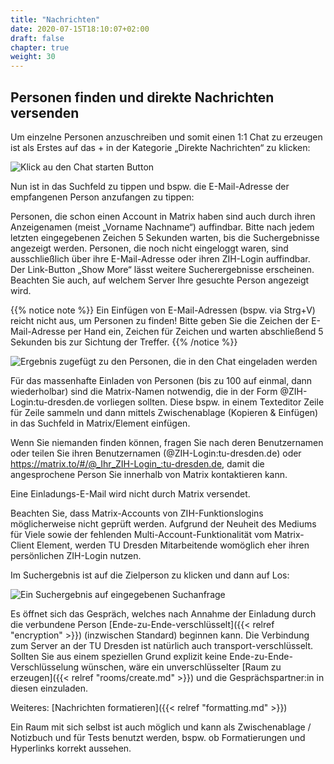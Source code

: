 ```yaml
---
title: "Nachrichten"
date: 2020-07-15T18:10:07+02:00
draft: false
chapter: true
weight: 30
---
```


## Personen finden und direkte Nachrichten versenden

Um einzelne Personen anzuschreiben und somit einen 1:1 Chat zu erzeugen ist als Erstes auf das + in der Kategorie „Direkte Nachrichten“ zu klicken:

![Klick au den Chat starten Button](/images/01_Start-Chat_de.png)

Nun ist in das Suchfeld zu tippen und bspw. die E-Mail-Adresse der empfangenen Person anzufangen zu tippen:

Personen, die schon einen Account in Matrix haben sind auch durch ihren Anzeigenamen (meist „Vorname Nachname“) auffindbar. Bitte nach jedem letzten eingegebenen Zeichen 5 Sekunden warten, bis die Suchergebnisse angezeigt werden. Personen, die noch nicht eingeloggt waren, sind ausschließlich über ihre E-Mail-Adresse oder ihren ZIH-Login auffindbar. Der Link-Button „Show More“ lässt weitere Sucherergebnisse erscheinen. Beachten Sie auch, auf welchem Server Ihre gesuchte Person angezeigt wird.

{{% notice note %}}
Ein Einfügen von E-Mail-Adressen (bspw. via Strg+V) reicht nicht aus, um Personen zu finden! Bitte geben Sie die Zeichen der E-Mail-Adresse per Hand ein, Zeichen für Zeichen und warten abschließend 5 Sekunden bis zur Sichtung der Treffer.
{{% /notice %}}

![Ergebnis zugefügt zu den Personen, die in den Chat eingeladen werden](/images/99_Find-Neo_de.gif)

Für das massenhafte Einladen von Personen (bis zu 100 auf einmal, dann wiederholbar) sind die Matrix-Namen notwendig, die in der Form @ZIH-Login:tu-dresden.de vorliegen sollten. Diese bspw. in einem Texteditor Zeile für Zeile sammeln und dann mittels Zwischenablage (Kopieren & Einfügen) in das Suchfeld in Matrix/Element einfügen.

Wenn Sie niemanden finden können, fragen Sie nach deren Benutzernamen oder teilen Sie ihren Benutzernamen (@ZIH-Login:tu-dresden.de) oder https://matrix.to/#/@_Ihr_ZIH-Login_:tu-dresden.de, damit die angesprochene Person Sie innerhalb von Matrix kontaktieren kann.

Eine Einladungs-E-Mail wird nicht durch Matrix versendet.

Beachten Sie, dass Matrix-Accounts von ZIH-Funktionslogins möglicherweise nicht geprüft werden. Aufgrund der Neuheit des Mediums für Viele sowie der fehlenden Multi-Account-Funktionalität vom Matrix-Client Element, werden TU Dresden Mitarbeitende womöglich eher ihren persönlichen ZIH-Login nutzen.

Im Suchergebnis ist auf die Zielperson zu klicken und dann auf Los:

![Ein Suchergebnis auf eingegebenen Suchanfrage](/images/04_Found-and-Go_de.png)

Es öffnet sich das Gespräch, welches nach Annahme der Einladung durch die verbundene Person [Ende-zu-Ende-verschlüsselt]({{< relref "encryption" >}}) (inzwischen Standard) beginnen kann. Die Verbindung zum Server an der TU Dresden ist natürlich auch transport-verschlüsselt. Sollten Sie aus einem speziellen Grund explizit keine Ende-zu-Ende-Verschlüsselung wünschen, wäre ein unverschlüsselter [Raum zu erzeugen]({{< relref "rooms/create.md" >}}) und die Gesprächspartner:in in diesen einzuladen.

Weiteres: [Nachrichten formatieren]({{< relref "formatting.md" >}})

Ein Raum mit sich selbst ist auch möglich und kann als Zwischenablage / Notizbuch und für Tests benutzt werden, bspw. ob Formatierungen und Hyperlinks korrekt aussehen.

